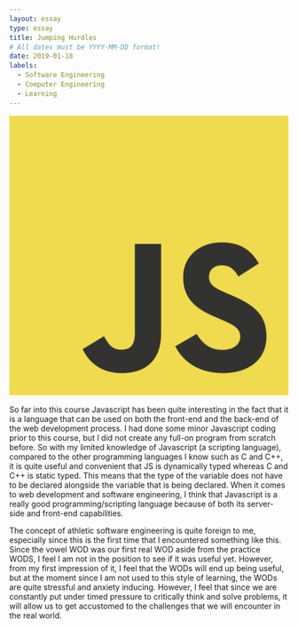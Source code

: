 ```yaml
---
layout: essay
type: essay
title: Jumping Hurdles
# All dates must be YYYY-MM-DD format!
date: 2019-01-18
labels:
  - Software Engineering
  - Computer Engineering
  - Learning
---
```


<img class="ui tiny left circular floated image" src="../images/js.png">

So far into this course Javascript has been quite interesting in the fact that it is a language that can be used on both the front-end and the back-end of the web development process. I had done some minor Javascript coding prior to this course, but I did not create any full-on program from scratch before. So with my limited knowledge of Javascript (a scripting language), compared to the other programming languages I know such as C and C++, it is quite useful and convenient that JS is dynamically typed whereas C and C++ is static typed. This means that the type of the variable does not have to be declared alongside the variable that is being declared. When it comes to web development and software engineering, I think that Javascript is a really good programming/scripting language because of both its server-side and front-end capabilities. 

The concept of athletic software engineering is quite foreign to me, especially since this is the first time that I encountered something like this. Since the vowel WOD was our first real WOD aside from the practice WODS, I feel I am not in the position to see if it was useful yet. However, from my first impression of it, I feel that the WODs will end up being useful, but at the moment since I am not used to this style of learning, the WODs are quite stressful and anxiety inducing. However, I feel that since we are constantly put under timed pressure to critically think and solve problems, it will allow us to get accustomed to the challenges that we will encounter in the real world. 

 


